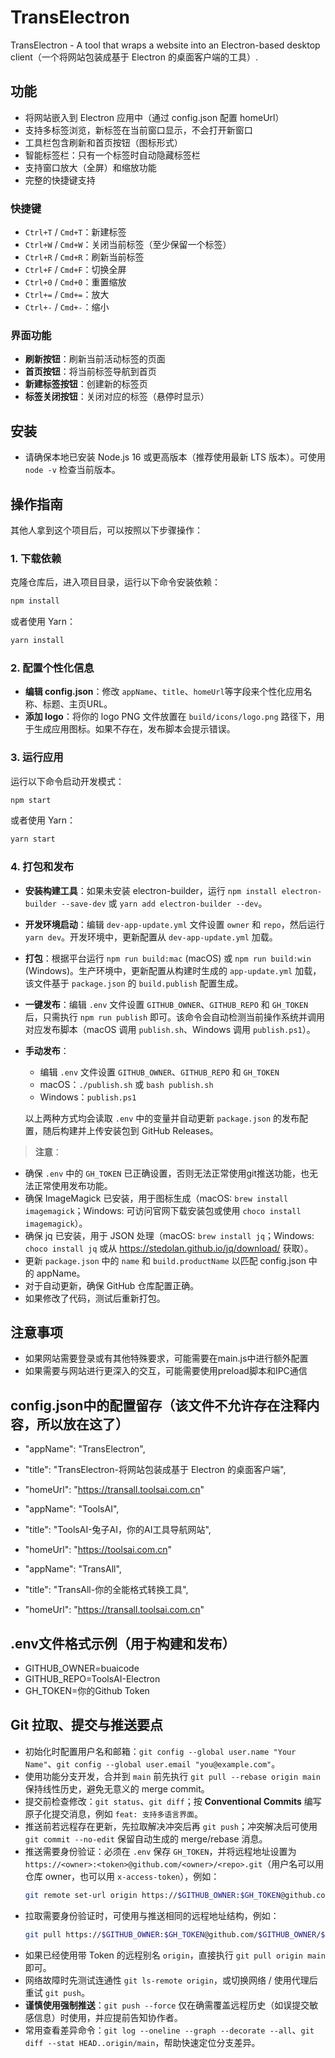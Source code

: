 # TransElectron

TransElectron - A tool that wraps a website into an Electron-based desktop client（一个将网站包装成基于 Electron 的桌面客户端的工具）.

## 功能

- 将网站嵌入到 Electron 应用中（通过 config.json 配置 homeUrl）
- 支持多标签浏览，新标签在当前窗口显示，不会打开新窗口
- 工具栏包含刷新和首页按钮（图标形式）
- 智能标签栏：只有一个标签时自动隐藏标签栏
- 支持窗口放大（全屏）和缩放功能
- 完整的快捷键支持

### 快捷键

- `Ctrl+T` / `Cmd+T`：新建标签
- `Ctrl+W` / `Cmd+W`：关闭当前标签（至少保留一个标签）
- `Ctrl+R` / `Cmd+R`：刷新当前标签
- `Ctrl+F` / `Cmd+F`：切换全屏
- `Ctrl+0` / `Cmd+0`：重置缩放
- `Ctrl+=` / `Cmd+=`：放大
- `Ctrl+-` / `Cmd+-`：缩小

### 界面功能

- **刷新按钮**：刷新当前活动标签的页面
- **首页按钮**：将当前标签导航到首页
- **新建标签按钮**：创建新的标签页
- **标签关闭按钮**：关闭对应的标签（悬停时显示）

## 安装

- 请确保本地已安装 Node.js 16 或更高版本（推荐使用最新 LTS 版本）。可使用 `node -v` 检查当前版本。


## 操作指南

其他人拿到这个项目后，可以按照以下步骤操作：

### 1. 下载依赖

克隆仓库后，进入项目目录，运行以下命令安装依赖：

```bash
npm install
```

或者使用 Yarn：

```bash
yarn install
```

### 2. 配置个性化信息

- **编辑 config.json**：修改 `appName`、`title`、`homeUrl`等字段来个性化应用名称、标题、主页URL。
- **添加 logo**：将你的 logo PNG 文件放置在 `build/icons/logo.png` 路径下，用于生成应用图标。如果不存在，发布脚本会提示错误。

### 3. 运行应用

运行以下命令启动开发模式：

```bash
npm start
```

或者使用 Yarn：

```bash
yarn start
```

### 4. 打包和发布

- **安装构建工具**：如果未安装 electron-builder，运行 `npm install electron-builder --save-dev` 或 `yarn add electron-builder --dev`。
- **开发环境启动**：编辑 `dev-app-update.yml` 文件设置 `owner` 和 `repo`，然后运行 `yarn dev`。开发环境中，更新配置从 `dev-app-update.yml` 加载。
- **打包**：根据平台运行 `npm run build:mac` (macOS) 或 `npm run build:win` (Windows)。生产环境中，更新配置从构建时生成的 `app-update.yml` 加载，该文件基于 `package.json` 的 `build.publish` 配置生成。
- **一键发布**：编辑 `.env` 文件设置 `GITHUB_OWNER`、`GITHUB_REPO` 和 `GH_TOKEN` 后，只需执行 `npm run publish` 即可。该命令会自动检测当前操作系统并调用对应发布脚本（macOS 调用 `publish.sh`、Windows 调用 `publish.ps1`）。
- **手动发布**：
  - 编辑 `.env` 文件设置 `GITHUB_OWNER`、`GITHUB_REPO` 和 `GH_TOKEN`
  - macOS：`./publish.sh` 或 `bash publish.sh`  
  - Windows：`publish.ps1`

  以上两种方式均会读取 `.env` 中的变量并自动更新 `package.json` 的发布配置，随后构建并上传安装包到 GitHub Releases。

> **注意**：
- 确保 `.env` 中的 `GH_TOKEN` 已正确设置，否则无法正常使用git推送功能，也无法正常使用发布功能。
- 确保 ImageMagick 已安装，用于图标生成（macOS: `brew install imagemagick`；Windows: 可访问官网下载安装包或使用 `choco install imagemagick`）。
- 确保 jq 已安装，用于 JSON 处理（macOS: `brew install jq`；Windows: `choco install jq` 或从 <https://stedolan.github.io/jq/download/> 获取）。
- 更新 `package.json` 中的 `name` 和 `build.productName` 以匹配 config.json 中的 appName。
- 对于自动更新，确保 GitHub 仓库配置正确。
- 如果修改了代码，测试后重新打包。

## 注意事项

- 如果网站需要登录或有其他特殊要求，可能需要在main.js中进行额外配置
- 如果需要与网站进行更深入的交互，可能需要使用preload脚本和IPC通信

## config.json中的配置留存（该文件不允许存在注释内容，所以放在这了）
- "appName": "TransElectron",
- "title": "TransElectron-将网站包装成基于 Electron 的桌面客户端",
- "homeUrl": "https://transall.toolsai.com.cn"

- "appName": "ToolsAI",
- "title": "ToolsAI-兔子AI，你的AI工具导航网站",
- "homeUrl": "https://toolsai.com.cn"

- "appName": "TransAll",
- "title": "TransAll-你的全能格式转换工具",
- "homeUrl": "https://transall.toolsai.com.cn"

## .env文件格式示例（用于构建和发布）
- GITHUB_OWNER=buaicode
- GITHUB_REPO=ToolsAI-Electron
- GH_TOKEN=你的Github Token

## Git 拉取、提交与推送要点

- 初始化时配置用户名和邮箱：`git config --global user.name "Your Name"`、`git config --global user.email "you@example.com"`。
- 使用功能分支开发，合并到 `main` 前先执行 `git pull --rebase origin main` 保持线性历史，避免无意义的 merge commit。
- 提交前检查修改：`git status`、`git diff`；按 **Conventional Commits** 编写原子化提交消息，例如 `feat: 支持多语言界面`。
- 推送前若远程存在更新，先拉取解决冲突后再 `git push`；冲突解决后可使用 `git commit --no-edit` 保留自动生成的 merge/rebase 消息。
- 推送需要身份验证：必须在 `.env` 保存 `GH_TOKEN`，并将远程地址设置为 `https://<owner>:<token>@github.com/<owner>/<repo>.git`（用户名可以用仓库 owner，也可以用 `x-access-token`），例如：
  ```bash
  git remote set-url origin https://$GITHUB_OWNER:$GH_TOKEN@github.com/$GITHUB_OWNER/$GITHUB_REPO.git
  ```
- 拉取需要身份验证时，可使用与推送相同的远程地址结构，例如：
  ```bash
  git pull https://$GITHUB_OWNER:$GH_TOKEN@github.com/$GITHUB_OWNER/$GITHUB_REPO.git main
  ```
- 如果已经使用带 Token 的远程别名 `origin`，直接执行 `git pull origin main` 即可。
- 网络故障时先测试连通性 `git ls-remote origin`，或切换网络 / 使用代理后重试 `git push`。
- **谨慎使用强制推送**：`git push --force` 仅在确需覆盖远程历史（如误提交敏感信息）时使用，并应提前告知协作者。
- 常用查看差异命令：`git log --oneline --graph --decorate --all`、`git diff --stat HEAD..origin/main`，帮助快速定位分支差异。